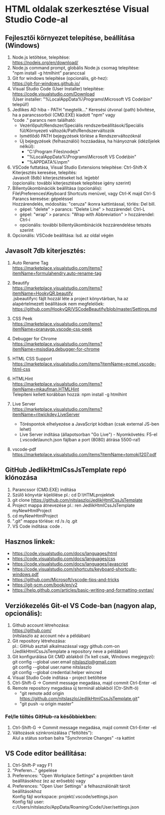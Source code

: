 # HTML oldalak szerkesztése Visual Studio Code-al

## Fejlesztői környezet telepítése, beállítása (Windows)

1.  Node.js letöltése, telepítése:<br>
    https://nodejs.org/en/download/
2.  Node.js command prompt, globális Node.js csomag telepítése:<br>
    "npm install -g htmlhint" paranccsal<br>
3.  Git for windows telepítése (opcionális, git-hez):<br>
    https://git-for-windows.github.io/
4.  Visual Studio Code (User Installer) telepítése:<br>
    https://code.visualstudio.com/Download<br>
    (User installer: "%LocalAppData%\Programs\Microsoft VS Code\bin" települ!)
5.  Jedlikes AD hiba - PATH "megtelik..."
    Keresési útvonal (path) bővítése, ha a parancssorból (CMD.EXE) kiadott "npm" vagy<br>
    "code ." parancs nem található:<br>
    - Vezérlőpult/Rendszer/Speciális rendszerbeállítások/Speciális fül/Környezeti változók/Path/Rendszerváltozók
    - Ismétlődő PATH bejegyzések törlése a Rendszerváltozóknál
    - Új bejegyzések (felhasználói) hozzáadása, ha hiányoznak (idézőjelek nélkül):
      - "C:\Program Files\nodejs\"
      - "%LocalAppData%\Programs\Microsoft VS Code\bin"
      - "%APPDATA%\npm"
6.  VSCode futtatása, Visual Studio Extensions telepítése: Ctrl-Shift-X<br>
    Kiterjesztés keresése, telepítés:<br>
    Javasolt (8db) kiterjesztéseket lsd. lejjebb!<br>
    (opcionális: további kiterjesztések telepítése igény szerint)
7.  Billentyűkombinációk beállítása (opcionális):<br>
    File\Preferences\Keyboard Shortcuts menüvel, vagy Ctrl-K majd Ctrl-S<br>
    Parancs keresése: gépeléssel<br>
    Hozzárendelés, módosítás: "ceruza" ikonra kattintással, törlés: Del bill.<br>
    - gépel: "delete" > parancs: "Delete Line" > hozzárendel: Ctrl-L
    - gépel: "wrap" > parancs: "Wrap with Abbreviation" > hozzárendel: Ctrl-í
    - opcionális: további billentyűkombinációk hozzárendelése tetszés szerint
8.  Opcionális: VSCode beállítása: lsd. az oldal végén

## Javasolt 7db kiterjesztés:

1. Auto Rename Tag<br>
   https://marketplace.visualstudio.com/items?itemName=formulahendry.auto-rename-tag

2. Beautify<br>
   https://marketplace.visualstudio.com/items?itemName=HookyQR.beautify<br>
   .jsbeautifyrc fájlt hozzál léte a project könyvtárban, ha az alapértelmezett beállítások nem megfelelőek:<br>
   https://github.com/HookyQR/VSCodeBeautify/blob/master/Settings.md

3. CSS Peek<br>
   https://marketplace.visualstudio.com/items?itemName=pranaygp.vscode-css-peek

4. Debugger for Chrome<br>
   https://marketplace.visualstudio.com/items?itemName=msjsdiag.debugger-for-chrome

5. HTML CSS Support<br>
   https://marketplace.visualstudio.com/items?itemName=ecmel.vscode-html-css

6. HTMLHint<br>
   https://marketplace.visualstudio.com/items?itemName=mkaufman.HTMLHint<br>
    Telepíteni kellett korábban hozzá: npm install -g htmlhint<br>

7. Live Server<br>
    https://marketplace.visualstudio.com/items?itemName=ritwickdey.LiveServer<br>
    - Töréspontok elhelyezése a JavaScript kódban (csak external JS-ben lehet)
    - Live Server indítása (állapotsorban "Go Live") - Nyomkövetés: F5-el<br>
      (.vscode\launch.json fájlban a port (8080) átírása 5500-ra!)

8. vscode-pdf<br>
    https://marketplace.visualstudio.com/items?itemName=tomoki1207.pdf<br>


## GitHub JedlikHtmlCssJsTemplate repó klónozása
1. Parancssor (CMD.EXE) indítása
2. Szülő könyvtár kijelölése pl.: cd D:\HTMLprojektek
3. git clone https://github.com/nitslaszlo/JedlikHtmlCssJsTemplate
4. Project mappa átnevezése pl.: ren JedlikHtmlCssJsTemplate myNewHtmlProject
5. cd myNewHtmlProject
6. ".git" mappa törlése: rd /s /q .git
7. VS Code indítása: code .

## Hasznos linkek:

- https://code.visualstudio.com/docs/languages/html
- https://code.visualstudio.com/docs/languages/css
- https://code.visualstudio.com/docs/languages/javascript
- https://code.visualstudio.com/shortcuts/keyboard-shortcuts-windows.pdf
- https://github.com/Microsoft/vscode-tips-and-tricks
- https://git-scm.com/book/en/v2
- https://help.github.com/articles/basic-writing-and-formatting-syntax/

## Verziókezelés Git-el VS Code-ban (nagyon alap, opcionális):

1. Github account létrehozása:<br>
   https://github.com/<br>
   (nitslaszlo az account név a példában)
2. Git repository létrehozása:<br>
   pl.: GitHub asztali alkalmazással vagy github.com-on<br>
   (JedlikHtmlCssJsTemplate a repository neve a példában)
3. Git konfigurálása Git CMD ablakból (1x kell csak, Windows megjegyzi):<br>
   git config --global user.email nitslaszlo@gmail.com<br>
   git config --global user.name nitslaszlo<br>
   git config --global credential.helper wincred
4. Visual Studio Code indítása - project betöltése
5. Ctrl-Shift-G -> Commit message megadása, majd commit Ctrl-Enter -el
6. Remote repository megadása új terminál ablakból (Ctr-Shift-ö)
   - "git remote add origin https://github.com/nitslaszlo/JedlikHtmlCssJsTemplate.git"
   - "git push -u origin master"

### Fel/le töltés GitHub-ra későbbiekben:

1. Ctrl-Shift-G -> Commit message megadása, majd commit Ctrl-Enter -el
2. Változások szinkronizálása ("feltöltés"):<br>
   Alul a státus sorban balra "Synchronize Changes" -ra kattint

## VS Code editor beállítása:

1. Ctrl-Shift-P vagy F1
2. "Preferen..." gépelése
3. Preferences: "Open Workplace Settings" a projektben tárolt beállításokhoz (ez az erősebb) vagy
4. Preferences: "Open User Settings" a felhasználónált tárolt beállításokhoz<br>
   Konfig fájl workspace: projekt/.vscode/settings.json<br>
   Konfig fájl user: c:/Users/nitslaszlo/AppData/Roaming/Code/User/settings.json
